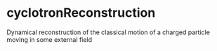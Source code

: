 # cyclotronReconstruction
Dynamical reconstruction of the classical motion of a charged particle moving in some external field
